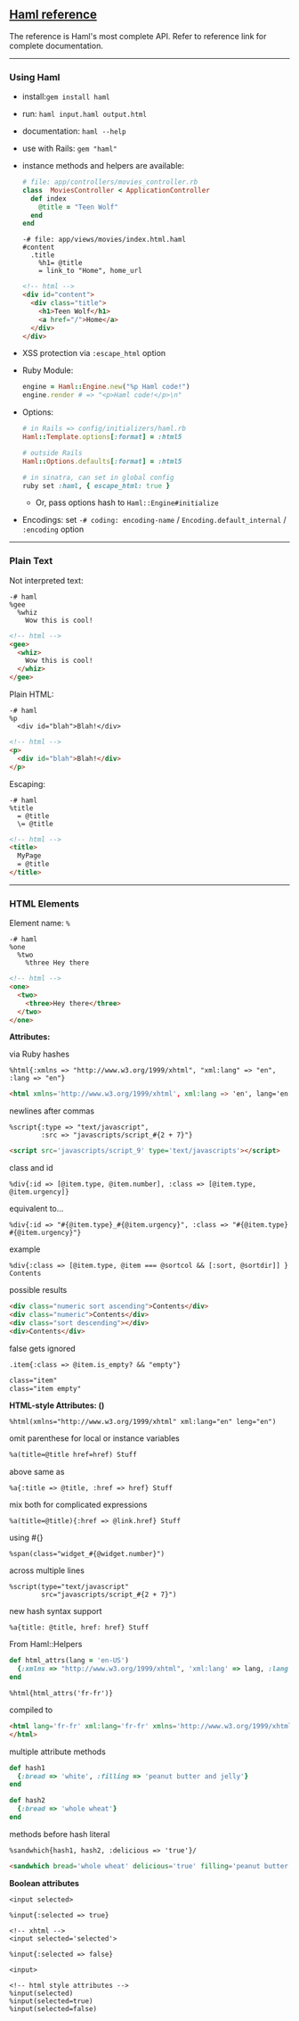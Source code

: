 ## [Haml reference](http://haml.info/docs/yardoc/file.REFERENCE.html)

The reference is Haml's most complete API. Refer to reference link for complete
documentation.

---

### Using Haml

- install:`gem install haml`
- run: `haml input.haml output.html`
- documentation: `haml --help`
- use with Rails: `gem "haml"`
- instance methods and helpers are available:
  ```ruby
  # file: app/controllers/movies_controller.rb
  class  MoviesController < ApplicationController
    def index
      @title = "Teen Wolf"
    end
  end
  ```

  ```haml
  -# file: app/views/movies/index.html.haml
  #content
    .title
      %h1= @title
      = link_to "Home", home_url
  ```

  ```html
  <!-- html -->
  <div id="content">
    <div class="title">
      <h1>Teen Wolf</h1>
      <a href="/">Home</a>
    </div>
  </div>
  ```
- XSS protection via `:escape_html` option
- Ruby Module:
  ```ruby
  engine = Haml::Engine.new("%p Haml code!")
  engine.render # => "<p>Haml code!</p>\n"
  ```
- Options:
  ```ruby
  # in Rails => config/initializers/haml.rb
  Haml::Template.options[:format] = :html5
  ```

  ```ruby
  # outside Rails
  Haml::Options.defaults[:format] = :html5
  ```

  ```ruby
  # in sinatra, can set in global config
  ruby set :haml, { escape_html: true }
  ```
  
  - Or, pass options hash to `Haml::Engine#initialize`

- Encodings: set
  `-# coding: encoding-name` /
  `Encoding.default_internal` /
  `:encoding` option

---

### Plain Text

Not interpreted text:

```haml
-# haml
%gee
  %whiz
    Wow this is cool!
```

```html
<!-- html -->
<gee>
  <whiz>
    Wow this is cool!
  </whiz>
</gee>
```

Plain HTML:

```haml
-# haml
%p
  <div id="blah">Blah!</div>
```

```html
<!-- html -->
<p>
  <div id="blah">Blah!</div>
</p>
```

Escaping:

```haml
-# haml
%title
  = @title
  \= @title
```

```html
<!-- html -->
<title>
  MyPage
  = @title
</title>
```

---

### HTML Elements

Element name: `%`

```haml
-# haml
%one
  %two
    %three Hey there
```

```html
<!-- html -->
<one>
  <two>
    <three>Hey there</three>
  </two>
</one>
```

**Attributes:**

via Ruby hashes

```haml
%html{:xmlns => "http://www.w3.org/1999/xhtml", "xml:lang" => "en", :lang => "en"}
```

```html
<html xmlns='http://www.w3.org/1999/xhtml', xml:lang => 'en', lang='en'></html>
```

newlines after commas

```haml
%script{:type => "text/javascript",
        :src => "javascripts/script_#{2 + 7}"}
```

```html
<script src='javascripts/script_9' type='text/javascripts'></script>
```

class and id

```haml
%div{:id => [@item.type, @item.number], :class => [@item.type, @item.urgency]}
```

equivalent to...

```haml
%div{:id => "#{@item.type}_#{@item.urgency}", :class => "#{@item.type} #{@item.urgency}"}
```

example

```haml
%div{:class => [@item.type, @item === @sortcol && [:sort, @sortdir]] } Contents
```

possible results

```html
<div class="numeric sort ascending">Contents</div>
<div class="numeric">Contents</div>
<div class="sort descending"></div>
<div>Contents</div>
```

false gets ignored

```haml
.item{:class => @item.is_empty? && "empty"}
```

```html
class="item"
class="item empty"
```

**HTML-style Attributes: ()**

```haml
%html(xmlns="http://www.w3.org/1999/xhtml" xml:lang="en" leng="en")
```

omit parenthese for local or instance variables

```html
%a(title=@title href=href) Stuff
```

above same as

```haml
%a{:title => @title, :href => href} Stuff
```

mix both for complicated expressions

```haml
%a(title=@title){:href => @link.href} Stuff
```

using #{}

```haml
%span(class="widget_#{@widget.number}")
```

across multiple lines

```haml
%script(type="text/javascript"
        src="javascripts/script_#{2 + 7}")
```

new hash syntax support

```haml
%a{title: @title, href: href} Stuff
```

From Haml::Helpers

```ruby
def html_attrs(lang = 'en-US')
  {:xmlns => "http://www.w3.org/1999/xhtml", 'xml:lang' => lang, :lang => lang}
end
```

```haml
%html{html_attrs('fr-fr')}
```

compiled to

```html
<html lang='fr-fr' xml:lang='fr-fr' xmlns='http://www.w3.org/1999/xhtml'>
</html>
```

multiple attribute methods

```ruby
def hash1
  {:bread => 'white', :filling => 'peanut butter and jelly'}
end

def hash2
  {:bread => 'whole wheat'}
end
```

methods before hash literal

```haml
%sandwhich{hash1, hash2, :delicious => 'true'}/
```

```html
<sandwhich bread='whole wheat' delicious='true' filling='peanut butter and jelly' />
```

**Boolean attributes**

```
<input selected>

%input{:selected => true}

<!-- xhtml -->
<input selected='selected'> 

%input{:selected => false}

<input>

<!-- html style attributes -->
%input(selected)
%input(selected=true)
%input(selected=false)
```
